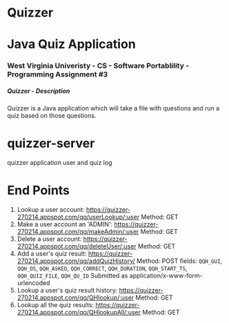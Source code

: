 # Quizzer
# Java Quiz Application

### West Virginia Univeristy - CS - Software Portablility - Programming Assignment #3

##### Quizzer - Description

Quizzer is a Java application which will take a file with questions and run a quiz based on those questions.

# quizzer-server
quizzer application user and quiz log

# End Points
1) Lookup a user account: https://quizzer-270214.appspot.com/qq/userLookup/:user
    Method: GET
2) Make a user account an 'ADMIN': https://quizzer-270214.appspot.com/qq/makeAdmin/:user
    Method: GET
3) Delete a user account: https://quizzer-270214.appspot.com/qq/deleteUser/:user
    Method: GET
4) Add a user's quiz result: https://quizzer-270214.appspot.com/qq/addQuizHistory/
    Method: POST
    fields: `QQH_GUI`, `QQH_OS`, `QQH_ASKED`, `QQH_CORRECT`, `QQH_DURATION`, `QQH_START_TS`, `QQH_QUIZ_FILE`, `QQH_QU_ID`
    Submitted as application/x-www-form-urlencoded
5) Lookup a user's quiz result history: https://quizzer-270214.appspot.com/qq/QHlookup/:user
    Method: GET
6) Lookup all the quiz results: https://quizzer-270214.appspot.com/qq/QHlookupAll/:user
    Method: GET